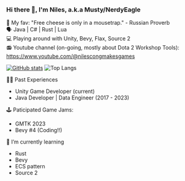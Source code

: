 ### Hi there 👋, I'm Niles, a.k.a Musty/NerdyEagle  
💬 My fav: "Free cheese is only in a mousetrap." - Russian Proverb  
🗣️ Java | C# | Rust | Lua  
💻 Playing around with Unity, Bevy, Flax, Source 2  
📻 Youtube channel (on-going, mostly about Dota 2 Workshop Tools): https://www.youtube.com/@nilescongmakesgames  

[![GitHub stats](https://github-readme-stats.vercel.app/api?username=MinhCT&count_private=true&show_icons=true&theme=solarized-dark&include_all_commits=true)](https://github.com/anuraghazra/github-readme-stats)
![Top Langs](https://github-readme-stats.vercel.app/api/top-langs/?username=MinhCT&layout=compact)

🧑‍💻 Past Experiences
- Unity Game Developer (current)
- Java Developer | Data Engineer (2017 - 2023)

🕹️ Paticipated Game Jams:
- GMTK 2023
- Bevy #4 (Coding!!)

🌱 I’m currently learning
- Rust
- Bevy
- ECS pattern
- Source 2

<!--
**MinhCT/MinhCT** is a ✨ _special_ ✨ repository because its `README.md` (this file) appears on your GitHub profile.

Here are some ideas to get you started:

- 🔭 I’m currently working on ...
- 🌱 I’m currently learning ...
- 👯 I’m looking to collaborate on ...
- 🤔 I’m looking for help with ...
- 💬 Ask me about ...
- 📫 How to reach me: ...
- 😄 Pronouns: ...
- ⚡ Fun fact: ...
-->
